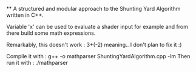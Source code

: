 **
A structured and modular approach to the Shunting Yard Algorithm written in C++.

Variable 'x' can be used to evaluate a shader input for example and from there build some math expressions.

Remarkably, this doesn't work : 3+(-2)
meaning.. I don't plan to fix it :)

Compile it with  : g++ -o mathparser ShuntingYardAlgorithm.cpp -lm
Then run it with : ./mathparser
